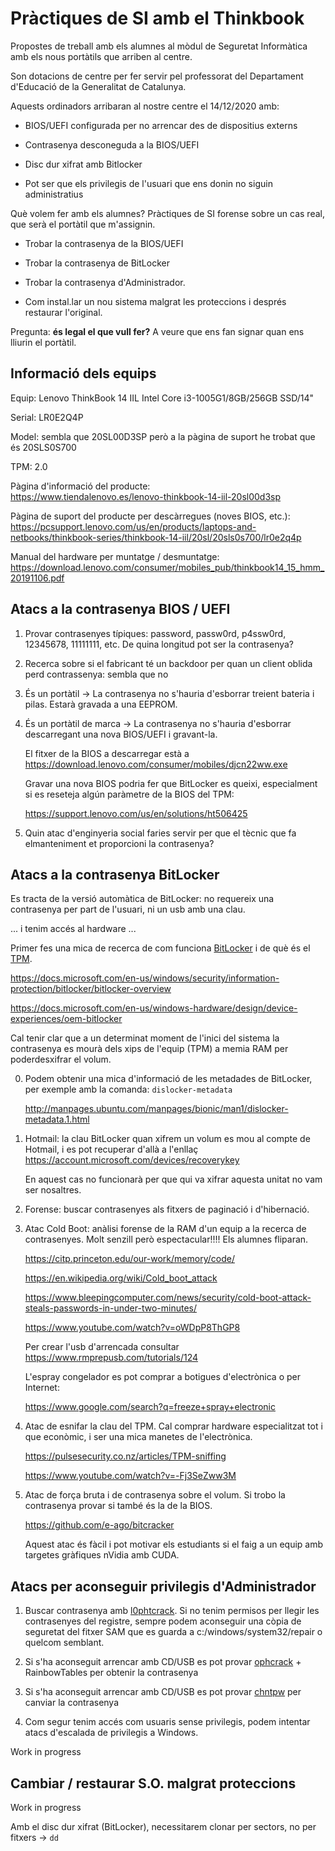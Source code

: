 # Pràctiques de SI amb el Thinkbook

Propostes de treball amb els alumnes al mòdul de Seguretat Informàtica amb els nous portàtils que arriben al centre.

Son dotacions de centre per fer servir pel professorat del Departament d'Educació de la Generalitat de Catalunya.

Aquests ordinadors arribaran al nostre centre el 14/12/2020 amb:

 * BIOS/UEFI configurada per no arrencar des de dispositius externs

 * Contrasenya desconeguda a la BIOS/UEFI

 * Disc dur xifrat amb Bitlocker

 * Pot ser que els privilegis de l'usuari que ens donin no siguin administratius

Què volem fer amb els alumnes? Pràctiques de SI forense sobre un cas real, que serà el portàtil que m'assignin.
 
  * Trobar la contrasenya de la BIOS/UEFI
  
  * Trobar la contrasenya de BitLocker
  
  * Trobar la contrasenya d'Administrador.
  
  * Com instal.lar un nou sistema malgrat les proteccions i després restaurar l'original.
 
 Pregunta: **és legal el que vull fer?** A veure que ens fan signar quan ens lliurin el portàtil.



## Informació dels equips

Equip: Lenovo ThinkBook 14 IIL Intel Core i3-1005G1/8GB/256GB SSD/14"

Serial: LR0E2Q4P

Model: sembla que 20SL00D3SP però a la pàgina de suport he trobat que és 20SLS0S700

TPM: 2.0

Pàgina d'informació del producte:  
<https://www.tiendalenovo.es/lenovo-thinkbook-14-iil-20sl00d3sp>

Pàgina de suport del producte per descàrregues (noves BIOS, etc.):  
<https://pcsupport.lenovo.com/us/en/products/laptops-and-netbooks/thinkbook-series/thinkbook-14-iil/20sl/20sls0s700/lr0e2q4p>

Manual del hardware per muntatge / desmuntatge:  
<https://download.lenovo.com/consumer/mobiles_pub/thinkbook14_15_hmm_20191106.pdf>



## Atacs a la contrasenya BIOS / UEFI

 1. Provar contrasenyes típiques: password, passw0rd, p4ssw0rd, 12345678, 11111111, etc. De quina longitud pot ser la contrasenya?
 
 2. Recerca sobre si el fabricant té un backdoor per quan un client oblida perd contrassenya: sembla que no
 
 3. És un portàtil -> La contrasenya no s'hauria d'esborrar treient bateria i pilas. Estarà gravada a una EEPROM.
 
 4. És un portàtil de marca -> La contrasenya no s'hauria d'esborrar descarregant una nova BIOS/UEFI i gravant-la.
 
    El fitxer de la BIOS a descarregar està a https://download.lenovo.com/consumer/mobiles/djcn22ww.exe
    
    Gravar una nova BIOS podria fer que BitLocker es queixi, especialment si es reseteja algún paràmetre de la BIOS del TPM:
    
    <https://support.lenovo.com/us/en/solutions/ht506425>
 
 5. Quin atac d'enginyeria social faries servir per que el tècnic que fa elmanteniment et proporcioni la contrasenya?
 


## Atacs a la contrasenya BitLocker

Es tracta de la versió automàtica de BitLocker: no requereix una contrasenya per part de l'usuari, ni un usb amb una clau.

... i tenim accés al hardware ...

Primer fes una mica de recerca de com funciona [BitLocker](https://en.wikipedia.org/wiki/BitLocker) i de què és el [TPM](https://en.wikipedia.org/wiki/Trusted_Platform_Module).

  <https://docs.microsoft.com/en-us/windows/security/information-protection/bitlocker/bitlocker-overview>
  
  <https://docs.microsoft.com/en-us/windows-hardware/design/device-experiences/oem-bitlocker>

Cal tenir clar que a un determinat moment de l'inici del sistema la contrasenya es mourà dels xips de l'equip (TPM) a memia RAM per poderdesxifrar el volum.

 0. Podem obtenir una mica d'informació de les metadades de BitLocker, per exemple amb la comanda: `dislocker-metadata`
 
    <http://manpages.ubuntu.com/manpages/bionic/man1/dislocker-metadata.1.html>

 1. Hotmail: la clau BitLocker quan xifrem un volum es mou al compte de Hotmail, i es pot recuperar d'allà a l'enllaç <https://account.microsoft.com/devices/recoverykey>
 
    En aquest cas no funcionarà per que qui va xifrar aquesta unitat no vam ser nosaltres.
 
 2. Forense: buscar contrasenyes als fitxers de paginació i d'hibernació.
 
 3. Atac Cold Boot: anàlisi forense de la RAM d'un equip a la recerca de contrasenyes.  Molt senzill però espectacular!!!!  Els alumnes fliparan.
 
    <https://citp.princeton.edu/our-work/memory/code/>
    
    <https://en.wikipedia.org/wiki/Cold_boot_attack>
    
    <https://www.bleepingcomputer.com/news/security/cold-boot-attack-steals-passwords-in-under-two-minutes/>
    
    <https://www.youtube.com/watch?v=oWDpP8ThGP8>
    
    Per crear l'usb d'arrencada consultar <https://www.rmprepusb.com/tutorials/124>
    
    L'espray congelador es pot comprar a botigues d'electrònica o per Internet:
    
    <https://www.google.com/search?q=freeze+spray+electronic>
 
 4. Atac de esnifar la clau del TPM. Cal comprar hardware especialitzat tot i que econòmic, i ser una mica manetes de l'electrònica.
 
    <https://pulsesecurity.co.nz/articles/TPM-sniffing>
    
    <https://www.youtube.com/watch?v=-Fj3SeZww3M>

 5. Atac de força bruta i de contrasenya sobre el volum. Si trobo la contrasenya provar si també és la de la BIOS.
 
    <https://github.com/e-ago/bitcracker>
    
    Aquest atac és fàcil i pot motivar els estudiants si el faig a un equip amb targetes gràfiques nVidia amb CUDA.



## Atacs per aconseguir privilegis d'Administrador

 1. Buscar contrasenya amb [l0phtcrack](https://www.l0phtcrack.com/). Si no tenim permisos per llegir les contrasenyes del registre, sempre podem aconseguir una còpia de seguretat del fitxer SAM que es guarda a c:/windows/system32/repair o quelcom semblant.
 
 2. Si s'ha aconseguit arrencar amb CD/USB es pot provar [ophcrack](https://ophcrack.sourceforge.io/) + RainbowTables per obtenir la contrasenya
 
 3. Si s'ha aconseguit arrencar amb CD/USB es pot provar [chntpw](https://en.wikipedia.org/wiki/Chntpw) per canviar la contrasenya 

 4. Com segur tenim accés com usuaris sense privilegis, podem intentar atacs d'escalada de privilegis a Windows.

Work in progress



## Cambiar / restaurar S.O. malgrat proteccions

Work in progress

Amb el disc dur xifrat (BitLocker), necessitarem clonar per sectors, no per fitxers -> `dd`

